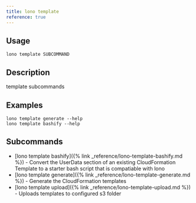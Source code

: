 ```yaml
---
title: lono template
reference: true
---
```


## Usage

    lono template SUBCOMMAND

## Description

template subcommands

## Examples

    lono template generate --help
    lono template bashify --help

## Subcommands

* [lono template bashify]({% link _reference/lono-template-bashify.md %}) - Convert the UserData section of an existing CloudFormation Template to a starter bash script that is compatiable with lono
* [lono template generate]({% link _reference/lono-template-generate.md %}) - Generate the CloudFormation templates
* [lono template upload]({% link _reference/lono-template-upload.md %}) - Uploads templates to configured s3 folder



